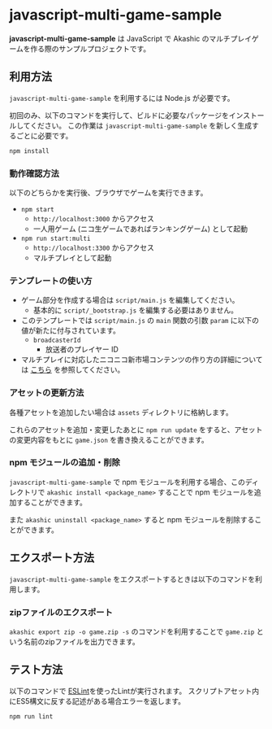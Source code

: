 # javascript-multi-game-sample

**javascript-multi-game-sample** は JavaScript で Akashic のマルチプレイゲームを作る際のサンプルプロジェクトです。

## 利用方法

 `javascript-multi-game-sample` を利用するには Node.js が必要です。

初回のみ、以下のコマンドを実行して、ビルドに必要なパッケージをインストールしてください。
この作業は `javascript-multi-game-sample` を新しく生成するごとに必要です。

```sh
npm install
```

### 動作確認方法

以下のどちらかを実行後、ブラウザでゲームを実行できます。

* `npm start`
  * `http://localhost:3000` からアクセス
  * 一人用ゲーム (ニコ生ゲームであればランキングゲーム) として起動
* `npm run start:multi`
  * `http://localhost:3300` からアクセス
  * マルチプレイとして起動

### テンプレートの使い方

* ゲーム部分を作成する場合は `script/main.js` を編集してください。
  * 基本的に `script/_bootstrap.js` を編集する必要はありません。
* このテンプレートでは `script/main.js` の `main` 関数の引数 `param` に以下の値が新たに付与されています。
  * `broadcasterId`
    * 放送者のプレイヤー ID
* マルチプレイに対応したニコニコ新市場コンテンツの作り方の詳細については [こちら](https://akashic-games.github.io/shin-ichiba/index.html) を参照してください。

### アセットの更新方法

各種アセットを追加したい場合は `assets` ディレクトリに格納します。

これらのアセットを追加・変更したあとに `npm run update` をすると、アセットの変更内容をもとに `game.json` を書き換えることができます。

### npm モジュールの追加・削除

`javascript-multi-game-sample` で npm モジュールを利用する場合、このディレクトリで `akashic install <package_name>` することで npm モジュールを追加することができます。

また `akashic uninstall <package_name>` すると npm モジュールを削除することができます。

## エクスポート方法

`javascript-multi-game-sample` をエクスポートするときは以下のコマンドを利用します。

### zipファイルのエクスポート

`akashic export zip -o game.zip -s` のコマンドを利用することで `game.zip` という名前のzipファイルを出力できます。

## テスト方法

以下のコマンドで [ESLint](https://github.com/eslint/eslint "ESLint")を使ったLintが実行されます。
スクリプトアセット内にES5構文に反する記述がある場合エラーを返します。

```sh
npm run lint
```
